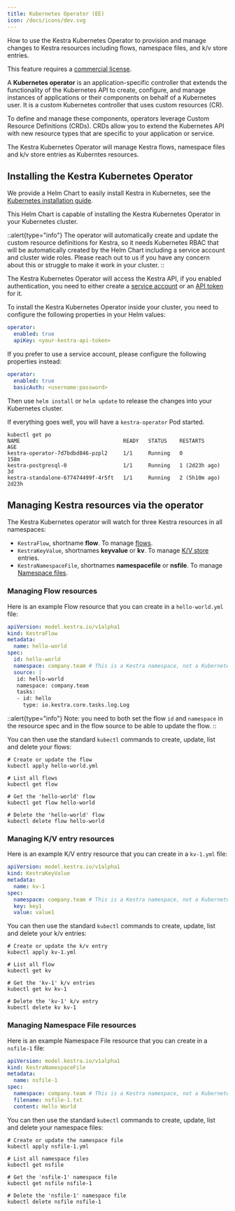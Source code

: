 ```yaml
---
title: Kubernetes Operator (EE)
icon: /docs/icons/dev.svg
---
```


How to use the Kestra Kubernetes Operator to provision and manage changes to Kestra resources including flows, namespace files, and k/v store entries.

This feature requires a [commercial license](/pricing).

A **Kubernetes operator** is an application-specific controller that extends the functionality of the Kubernetes API to create, configure, and manage instances of applications or their components on behalf of a Kubernetes user. It is a custom Kubernetes controller that uses custom resources (CR).

To define and manage these components, operators leverage Custom Resource Definitions (CRDs). CRDs allow you to extend the Kubernetes API with new resource types that are specific to your application or service.

The Kestra Kubernetes Operator will manage Kestra flows, namespace files and k/v store entries as Kuberntes resources.

## Installing the Kestra Kubernetes Operator

We provide a Helm Chart to easily install Kestra in Kubernetes, see the [Kubernetes installation guide](../../02.installation/03.kubernetes.md).

This Helm Chart is capable of installing the Kestra Kubernetes Operator in your Kubernetes cluster.

::alert{type="info"}
The operator will automatically create and update the custom resource definitions for Kestra, so it needs Kubernetes RBAC that will be automatically created by the Helm Chart including a service account and cluster wide roles.
Please reach out to us if you have any concern about this or struggle to make it work in your cluster.
::

The Kestra Kubernetes Operator will access the Kestra API, if you enabled authentication, you need to either create a [service account](../../06.enterprise/service-accounts.md) or an [API token](../../06.enterprise/api-tokens.md) for it.

To install the Kestra Kubernetes Operator inside your cluster, you need to configure the following properties in your Helm values:

```yaml
operator:
  enabled: true
  apiKey: <your-kestra-api-token>
```

If you prefer to use a service account, please configure the following properties instead:

```yaml
operator:
  enabled: true
  basicAuth: <username:password>
```

Then use `helm install` or `helm update` to release the changes into your Kubernetes cluster.

If everything goes well, you will have a `kestra-operator` Pod started.

```text
kubectl get po
NAME                                 READY   STATUS    RESTARTS        AGE
kestra-operator-7d7bdbd846-pzpl2     1/1     Running   0               158m
kestra-postgresql-0                  1/1     Running   1 (2d23h ago)   3d
kestra-standalone-677474499f-4r5ft   1/1     Running   2 (5h10m ago)   2d23h
```

## Managing Kestra resources via the operator

The Kestra Kubernetes operator will watch for three Kestra resources in all namespaces:

- `KestraFlow`, shortname **flow**. To manage [flows](../../04.workflow-components/01.flow.md).
- `KestraKeyValue`, shortnames **keyvalue** or **kv**. To manage [K/V store](../../05.concepts/05.kv-store.md) entries.
- `KestraNamespaceFile`, shortnames **namespacefile** or **nsfile**. To manage [Namespace files](../../08.developer-guide/03.namespace-files.md).

### Managing Flow resources

Here is an example Flow resource that you can create in a `hello-world.yml` file:

```yaml
apiVersion: model.kestra.io/v1alpha1
kind: KestraFlow
metadata:
  name: hello-world
spec:
  id: hello-world
  namespace: company.team # This is a Kestra namespace, not a Kubernetes namespace
  source: |
   id: hello-world
   namespace: company.team
   tasks:
   - id: hello
     type: io.kestra.core.tasks.log.Log
```

::alert{type="info"}
Note: you need to both set the flow `id` and `namespace` in the resource spec and in the flow source to be able to update the flow.
::

You can then use the standard `kubectl` commands to create, update, list and delete your flows:

```shell
# Create or update the flow
kubectl apply hello-world.yml

# List all flows
kubectl get flow

# Get the 'hello-world' flow
kubectl get flow hello-world

# Delete the 'hello-world' flow
kubectl delete flow hello-world
```

### Managing K/V entry resources

Here is an example K/V entry resource that you can create in a `kv-1.yml` file:

```yaml
apiVersion: model.kestra.io/v1alpha1
kind: KestraKeyValue
metadata:
  name: kv-1
spec:
  namespace: company.team # This is a Kestra namespace, not a Kubernetes namespace
  key: key1
  value: value1
```

You can then use the standard `kubectl` commands to create, update, list and delete your k/v entries:

```shell
# Create or update the k/v entry
kubectl apply kv-1.yml

# List all flow
kubectl get kv

# Get the 'kv-1' k/v entries
kubectl get kv kv-1

# Delete the 'kv-1' k/v entry
kubectl delete kv kv-1
```

### Managing Namespace File resources

Here is an example Namespace File resource that you can create in a `nsfile-1` file:

```yaml
apiVersion: model.kestra.io/v1alpha1
kind: KestraNamespaceFile
metadata:
  name: nsfile-1
spec:
  namespace: company.team # This is a Kestra namespace, not a Kubernetes namespace
  filename: nsfile-1.txt
  content: Hello World
```


You can then use the standard `kubectl` commands to create, update, list and delete your namespace files:

```shell
# Create or update the namespace file
kubectl apply nsfile-1.yml

# List all namespace files
kubectl get nsfile

# Get the 'nsfile-1' namespace file
kubectl get nsfile nsfile-1

# Delete the 'nsfile-1' namespace file
kubectl delete nsfile nsfile-1
```